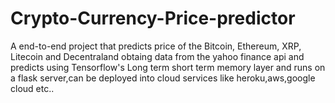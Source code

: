# Crypto-Currency-Price-predictor
A end-to-end project that predicts price of the Bitcoin, Ethereum, XRP, Litecoin and Decentraland obtaing data from the yahoo finance api and predicts using Tensorflow's Long term short term memory layer and runs on a flask server,can be deployed into cloud services like heroku,aws,google cloud etc..

